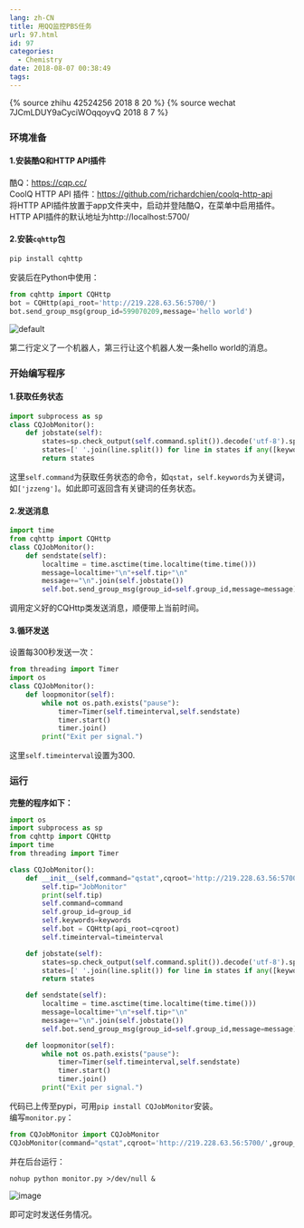 ```yaml
---
lang: zh-CN
title: 用QQ监控PBS任务
url: 97.html
id: 97
categories:
  - Chemistry
date: 2018-08-07 00:38:49
tags:
---
```


{% source zhihu 42524256 2018 8 20 %}
{% source wechat 7JCmLDUY9aCyciWOqqoyvQ 2018 8 7 %}

### 环境准备

#### 1.安装酷Q和HTTP API插件

酷Q：https://cqp.cc/  
CoolQ HTTP API 插件：https://github.com/richardchien/coolq-http-api  
将HTTP API插件放置于app文件夹中，启动并登陆酷Q，在菜单中启用插件。  
HTTP API插件的默认地址为http://localhost:5700/
<!--more-->

#### 2.安装`cqhttp`包

```bash
pip install cqhttp
```
安装后在Python中使用：

```python
from cqhttp import CQHttp
bot = CQHttp(api_root='http://219.228.63.56:5700/')
bot.send_group_msg(group_id=599070209,message='hello world')
```

![default](https://pic.njzjz.win/1M7D0SXpR8rpDOMPQs-KvtATEpPPGUhnA)

第二行定义了一个机器人，第三行让这个机器人发一条hello world的消息。  

### 开始编写程序

#### 1.获取任务状态

```python
import subprocess as sp
class CQJobMonitor():
    def jobstate(self):
        states=sp.check_output(self.command.split()).decode('utf-8').split("\n")
        states=[' '.join(line.split()) for line in states if any([keyword in line for keyword in self.keywords])]
        return states
```

这里`self.command`为获取任务状态的命令，如`qstat`，`self.keywords`为关键词，如`['jzzeng']`。如此即可返回含有关键词的任务状态。

#### 2.发送消息

```python
import time
from cqhttp import CQHttp
class CQJobMonitor():
    def sendstate(self):
        localtime = time.asctime(time.localtime(time.time()))
        message=localtime+"\n"+self.tip+"\n"
        message+="\n".join(self.jobstate())
        self.bot.send_group_msg(group_id=self.group_id,message=message)
```

调用定义好的CQHttp类发送消息，顺便带上当前时间。

#### 3.循环发送

设置每300秒发送一次：

```python
from threading import Timer
import os
class CQJobMonitor():
    def loopmonitor(self):
        while not os.path.exists("pause"):
            timer=Timer(self.timeinterval,self.sendstate)
            timer.start()
            timer.join()
        print("Exit per signal.")
```

这里`self.timeinterval`设置为300.

### 运行

**完整的程序如下：**

```python
import os
import subprocess as sp
from cqhttp import CQHttp
import time
from threading import Timer

class CQJobMonitor():
	def __init__(self,command="qstat",cqroot='http://219.228.63.56:5700/',group_id=312676525,keywords=['jzzeng'],timeinterval=300):
		self.tip="JobMonitor"
		print(self.tip)
		self.command=command
		self.group_id=group_id
		self.keywords=keywords
		self.bot = CQHttp(api_root=cqroot)
		self.timeinterval=timeinterval

	def jobstate(self):
		states=sp.check_output(self.command.split()).decode('utf-8').split("\n")
		states=[' '.join(line.split()) for line in states if any([keyword in line for keyword in self.keywords])]
		return states

	def sendstate(self):
		localtime = time.asctime(time.localtime(time.time()))
		message=localtime+"\n"+self.tip+"\n"
		message+="\n".join(self.jobstate())
		self.bot.send_group_msg(group_id=self.group_id,message=message)

	def loopmonitor(self):
		while not os.path.exists("pause"):
			timer=Timer(self.timeinterval,self.sendstate)
			timer.start()
			timer.join()
		print("Exit per signal.")
```

代码已上传至pypi，可用`pip install CQJobMonitor`安装。  
编写`monitor.py`：

```python
from CQJobMonitor import CQJobMonitor
CQJobMonitor(command="qstat",cqroot='http://219.228.63.56:5700/',group_id=312676525,keywords=['jzzeng'],timeinterval=300).loopmonitor()
```

并在后台运行：

```
nohup python monitor.py >/dev/null &
```

![image](https://pic.njzjz.win/12KxzikWXWoGD8pkKljRj-sUfACgH6UWZ)

  
即可定时发送任务情况。
